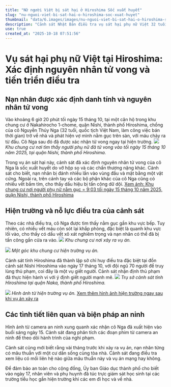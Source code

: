 ```yaml
---
title: "Nữ người Việt bị sát hại ở Hiroshima Sốc xuất huyết"
slug: "nu-nguoi-viet-bi-sat-hai-o-hiroshima-soc-xuat-huyet"
thumbnail: "data/6.images/images/nu-nguoi-viet-bi-sat-hai-o-hiroshima-soc-xuat-huyet.webp"
description: "Cảnh sát Nhật Bản điều tra vụ sát hại phụ nữ Việt 32 tuổi tại Hiroshima. Nạn nhân tử vong do sốc xuất huyết sau khi bị tấn công vào đầu."
use: true
created_at: "2025-10-18 07:51:56"
---
```


# Vụ sát hại phụ nữ Việt tại Hiroshima: Xác định nguyên nhân tử vong và tiến triển điều tra

## Nạn nhân được xác định danh tính và nguyên nhân tử vong

Vào khoảng 6 giờ 20 phút tối ngày 15 tháng 10, tại một căn hộ trong khu chung cư ở Nakahirocho 1-chome, quận Nishi, thành phố Hiroshima, chồng của cô Nguyễn Thúy Nga (32 tuổi, quốc tịch Việt Nam, làm công việc bán thời gian) trở về nhà và phát hiện vợ mình nằm gục trên sàn, với máu chảy ra từ đầu. Cô Nga sau đó đã được xác nhận tử vong ngay tại hiện trường.
![](/images/20251017-00000143-asahi-000-1-view.webp)
_Khu chung cư nơi tìm thấy người phụ nữ đã tử vong vào tối ngày 15 tháng 10 năm 2025, tại quận Nishi, thành phố Hiroshima._

Trong vụ án sát hại này, cảnh sát đã xác định nguyên nhân tử vong của cô Nga là sốc xuất huyết do vỡ hộp sọ và các chấn thương nặng khác. Cảnh sát cho biết, nạn nhân bị đánh nhiều lần vào vùng đầu và mặt bằng một vật cứng. Ngoài ra, trên cánh tay và các bộ phận khác của cô Nga cũng có nhiều vết bầm tím, cho thấy dấu hiệu bị tấn công dữ dội.
[Xem ảnh: Khu chung cư nơi người phụ nữ nằm gục = 9:03 tối ngày 15 tháng 10 năm 2025, quận Nishi, thành phố Hiroshima](https://www.asahi.com/articles/photo/AS20251017004134.html?oai=ASTBK3QFNTBKPITB004M&ref=yahoo_kijinaka)

## Hiện trường và nỗ lực điều tra của cảnh sát

Theo các nhà điều tra, cô Nga được tìm thấy nằm gục gần khu vực bếp. Tuy nhiên, có nhiều vết máu còn sót lại khắp phòng, đặc biệt là quanh khu vực lối vào, cho thấy có dấu vết xô xát nghiêm trọng và nạn nhân có thể đã bị tấn công gần cửa ra vào.
![](/images/20251017-90031038-tssv-000-1-view.webp)
_Khu chung cư nơi xảy ra vụ án._

![](/images/20251017-00000005-hometvv-000-1-view.webp)
_Một góc khu chung cư hiện trường vụ án._

Cảnh sát tỉnh Hiroshima đã thành lập sở chỉ huy điều tra đặc biệt tại đồn cảnh sát Nishi Hiroshima vào ngày 17 tháng 10, với đội ngũ 70 người để truy lùng thủ phạm, coi đây là một vụ giết người. Cảnh sát nhận định thủ phạm đã thực hiện hành vi với ý định giết người mạnh mẽ.
![](/images/20251017-00000104-jij-000-11-view.webp)
_Trụ sở cảnh sát tỉnh Hiroshima tại quận Naka, thành phố Hiroshima._

![](/images/20251017-22235337-rccv-000-5-view.webp)
_Hình ảnh từ hiện trường vụ án._
[Xem thêm hình ảnh hiện trường ngay sau khi vụ án xảy ra](https://newsdig.tbs.co.jp/articles/gallery/2235337?utm_source=news.yahoo.co.jp&utm_medium=referral&utm_campaign=partnerLink&ex_position=photo&ex_id=2235337&image=2)

## Các tình tiết liên quan và biện pháp an ninh

Hình ảnh từ camera an ninh xung quanh xác nhận cô Nga đã xuất hiện vào buổi sáng ngày 15. Cảnh sát đang phân tích các đoạn phim từ camera an ninh để theo dõi hành trình của nghi phạm.

Cảnh sát cũng mới biết rằng vài tháng trước khi xảy ra vụ án, nạn nhân từng có mâu thuẫn với một cư dân sống cùng tòa nhà. Cảnh sát đang điều tra xem liệu có mối liên hệ nào giữa mâu thuẫn này và vụ án mạng hay không.

Để đảm bảo an toàn cho cộng đồng, Ủy ban Giáo dục thành phố cho biết vào ngày 17, nhân viên và phụ huynh đã túc trực giám sát học sinh tại các trường tiểu học gần hiện trường khi các em đi học và về nhà.